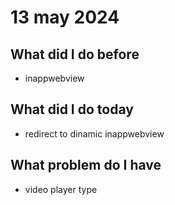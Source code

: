# 13 may 2024
## What did I do before
- inappwebview

## What did I do today
- redirect to dinamic inappwebview

## What problem do I have
- video player type

